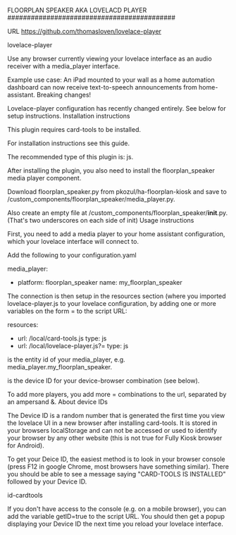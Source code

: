 FLOORPLAN SPEAKER AKA LOVELACD PLAYER
###########################################

URL https://github.com/thomasloven/lovelace-player

lovelace-player

Use any browser currently viewing your lovelace interface as an audio receiver with a media_player interface.

Example use case: An iPad mounted to your wall as a home automation dashboard can now receive text-to-speech announcements from home-assistant.
Breaking changes!

Lovelace-player configuration has recently changed entirely. See below for setup instructions.
Installation instructions

This plugin requires card-tools to be installed.

For installation instructions see this guide.

The recommended type of this plugin is: js.

After installing the plugin, you also need to install the floorplan_speaker media player component.

Download floorplan_speaker.py from pkozul/ha-floorplan-kiosk and save to <ha config>/custom_components/floorplan_speaker/media_player.py.

Also create an empty file at <ha config>/custom_components/floorplan_speaker/__init__.py. (That's two underscores on each side of init)
Usage instructions

First, you need to add a media player to your home assistant configuration, which your lovelace interface will connect to.

Add the following to your configuration.yaml

media_player:
  - platform: floorplan_speaker
    name: my_floorplan_speaker

The connection is then setup in the resources section (where you imported lovelace-player.js to your lovelace configuration, by adding one or more variables on the form <entity-id>=<device-id> to the script URL:

resources:
  - url: /local/card-tools.js
    type: js
  - url: /local/lovelace-player.js?<entity-id>=<device-id>
    type: js

<entity-id> is the entity id of your media_player, e.g. media_player.my_floorplan_speaker.

<device-id> is the device ID for your device-browser combination (see below).

To add more players, you add more <entity-id>=<device-id> combinations to the url, separated by an ampersand &.
About device IDs

The Device ID is a random number that is generated the first time you view the lovelace UI in a new browser after installing card-tools. It is stored in your browsers localStorage and can not be accessed or used to identify your browser by any other website (this is not true for Fully Kiosk browser for Android).

To get your Deice ID, the easiest method is to look in your browser console (press F12 in google Chrome, most browsers have something similar). There you should be able to see a message saying "CARD-TOOLS IS INSTALLED" followed by your Device ID.

id-cardtools

If you don't have access to the console (e.g. on a mobile browser), you can add the variable getID=true to the script URL. You should then get a popup displaying your Device ID the next time you reload your lovelace interface.